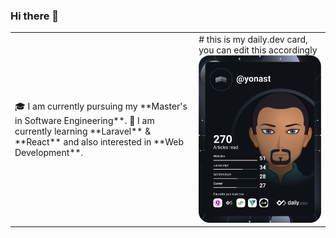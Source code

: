 ### Hi there 👋

<table>
<tr>
  <td valign="center">
    🎓 I am currently pursuing my **Master's in Software Engineering**.
    🌱 I am currently learning **Laravel** & **React** and also interested in **Web Development**. 
<td>
# this is my daily.dev card, you can edit this accordingly
    <a href="https://app.daily.dev/yonast"><img src="https://github.com/vuvas/vuvas/blob/main/devcard.svg" width="400" alt="Yonas Tesfaye's Dev Card"/></a>
  </td>

</tr>
</table>

<!--
**vuvas/vuvas** is a ✨ _special_ ✨ repository because its `README.md` (this file) appears on your GitHub profile.

Here are some ideas to get you started:

- 🔭 I’m currently working on ...
- 🌱 I’m currently learning ...
- 👯 I’m looking to collaborate on ...
- 🤔 I’m looking for help with ...
- 💬 Ask me about ...
- 📫 How to reach me: ...
- 😄 Pronouns: ...
- ⚡ Fun fact: ...
-->


